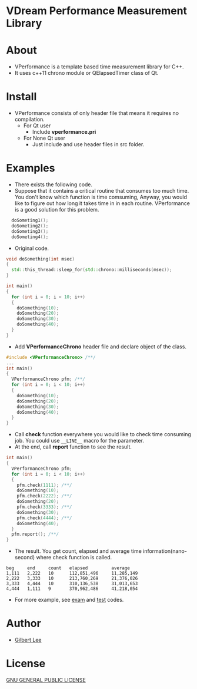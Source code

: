 VDream Performance Measurement Library
======================================

# About
  * VPerformance is a template based time measurement library for C++.
  * It uses c++11 chrono module or QElapsedTimer class of Qt.

# Install
  * VPerformance consists of only header file that means it requires no compilation.
    * For Qt user
      * Include **vperformance.pri**
    * For None Qt user
      * Just include and use header files in src folder.

# Examples
  * There exists the following code.
  * Suppose that it contains a critical routine that consumes too much time. You don't know which function is time comsuming, Anyway, you would like to figure out how long it takes time in in each routine. VPerformance is a good solution for this problem.
```cpp
  doSometing1();
  doSometing2();
  doSometing3();
  doSometing4();
```
  * Original code.
```cpp
void doSomething(int msec)
{
  std::this_thread::sleep_for(std::chrono::milliseconds(msec));
}

int main()
{
  for (int i = 0; i < 10; i++)
  {
    doSomething(10);
    doSomething(20);
    doSomething(30);
    doSomething(40);
  }
}
```
  * Add **VPerformanceChrono** header file and declare object of the class.
```cpp
#include <VPerformanceChrono> /**/
...
int main()
{
  VPerformanceChrono pfm; /**/
  for (int i = 0; i < 10; i++)
  {
    doSomething(10);
    doSomething(20);
    doSomething(30);
    doSomething(40);
  }
}
```
  * Call **check** function everywhere you would like to check time consuming job. You could use ```__LINE__``` macro for the parameter.
  * At the end, call **report** function to see the result.
``` cpp
int main()
{
  VPerformanceChrono pfm;
  for (int i = 0; i < 10; i++)
  {
    pfm.check(1111); /**/
    doSomething(10);
    pfm.check(2222); /**/
    doSomething(20);
    pfm.check(3333); /**/
    doSomething(30);
    pfm.check(4444); /**/
    doSomething(40);
  }
  pfm.report(); /**/
}
```
  * The result. You get count, elapsed and average time information(nano-second) where check function is called.
```
beg     end     count   elapsed         average
1,111   2,222   10      112,851,496     11,285,149
2,222   3,333   10      213,760,269     21,376,026
3,333   4,444   10      310,136,538     31,013,653
4,444   1,111   9       370,962,486     41,218,054
```
  * For more example, see [exam](app/exam/) and [test](app/test/) codes.

# Author
* [Gilbert Lee](http://www.gilgil.net)

# License
[GNU GENERAL PUBLIC LICENSE](http://www.gnu.org/copyleft/gpl.html)

